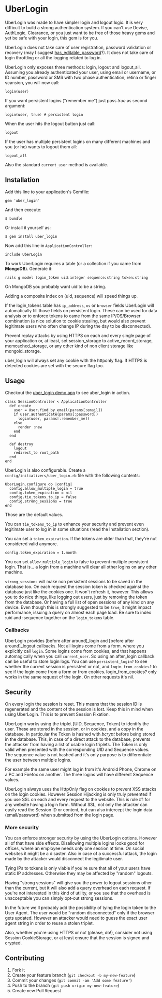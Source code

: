 # UberLogin

UberLogin was made to have simpler login and logout logic. It is very difficult to build a strong authentication
system. If you can't use Devise, AuthLogic, Clearance, or you just want to be free of those heavy gems and yet
be safe with your login, this gem is for you.

UberLogin does not take care of user registration, password validation or recovery (may I suggest
[has_editable_password](https://github.com/AlfaOmega08/has_editable_password)?). It does not take care of login throttling
or all the logging related to log in.

UberLogin only exposes three methods: login, logout and logout_all. Assuming you already authenticated your user,
using email or username, or ID number, password or SMS with two phase authentication, retina or finger scansion, you will now call:

    login(user)

If you want persistent logins ("remember me") just pass *true* as second argument:

    login(user, true) # persistent login

When the user hits the logout button just call:

    logout

If the user has multiple persistent logins on many different machines and you (or he) wants to logout them all:

    logout_all

Also the standard `current_user` method is available.

## Installation

Add this line to your application's Gemfile:

    gem 'uber_login'

And then execute:

    $ bundle

Or install it yourself as:

    $ gem install uber_login

Now add this line in `ApplicationController`:

    include UberLogin

To work UberLogin requires a table (or a collection if you came from **MongoDB**). Generate it:

    rails g model login_token uid:integer sequence:string token:string

On MongoDB you probably want uid to be a string.

Adding a composite index on (uid, sequence) will speed things up.

If the login_tokens table has `ip_address`, `os` or `browser` fields UberLogin will automatically fill those fields
on persistent login. These can be used for data analysis or to enforce tokens to came from the same IP/OS/Browser combination
(a nice solution to cookie stealing, but would also prevent legitimate users who often change IP during the day to be disconnected).

Prevent replay attacks by using HTTPS on each and every single page of your application or, at least, set
session_storage to active_record_storage, memcached_storage, or any other kind of non client storage like mongoid_storage.

uber_login will always set any cookie with the httponly flag. If HTTPS is detected cookies are set with the secure flag too.

## Usage

Checkout the [uber_login demo app](https://github.com/AlfaOmega08/uber_login_demo) to see uber_login in action.

    class SessionController < ApplicationController
      def create
        user = User.find_by_email(params[:email])
        if user.authenticate(params[:password])
          login(user, params[:remember_me])
        else
          render :new
        end
      end

      def destroy
        logout
        redirect_to root_path
      end
    end

UberLogin is also configurable. Create a `config/initializers/uber_login.rb` file with the following contents:

    UberLogin.configure do |config|
      config.allow_multiple_login = true
      config.token_expiration = nil
      config.tie_tokens_to_ip = false
      config.strong_sessions = true
    end

Those are the default values.

You can `tie_tokens_to_ip` to enhance your security and prevent even legitimate user to log in in some situations
(read the Installation section).

You can set a `token_expiration`. If the tokens are older than that, they're not considered valid anymore.

    config.token_expiration = 1.month

You can set `allow_multiple_login` to false to prevent multiple persistent login. That is... a login from a machine
will clear all other logins on any other machine.

`strong_sessions` will make non persistent sessions to be saved in the database too. On each request the session token
is checked against the database just like the cookies one. It won't refresh it, however. This allows you to do nice
things, like logging out users, just by removing the token from the database. Or having a full list of open sessions of
any kind on any device. Even though this is strongly suggested to be `true`, it might impact performance, issuing a
query on almost each page load. Be sure to index :uid and :sequence together on the `login_tokens` table.

### Callbacks
UberLogin provides [before after around]_login and [before after around]_logout callbacks. Not all logins come from a
form, where you explicitly call `login`. Some logins come from cookies, and that happens automagically when you call
`current_user`. So using an after_login callback can be useful to store login logs. You can use `persistent_login?` to
see whether the current session is persistent or not, and `login_from_cookies?` to see if the login come from a form or
from cookies. login_from_cookies? only works in the same request of the login. On other requests it's nil.

## Security
On every login the session is reset. This means that the session ID is regenerated and the content of the session is lost.
Keep this in mind when using UberLogin. This is to prevent Session Fixation.

UberLogin works using the triplet [UID, Sequence, Token] to identify the user. These are stored in the session, or in cookies,
and a copy in the database. In particular the Token is hashed with *bcrypt* before being stored in the database. This,
in case of a direct attack to the database, prevents the attacker from having a list of usable login triplets. The Token
is only valid when presented with the corresponding UID and Sequence values. The sequence value is not hashed and it's only
purpose is to differentiate the user between multiple logins.

For example the same user might log in from it's Android Phone, Chrome on a PC and Firefox on another. The three logins
will have different Sequence values.

UberLogin always uses the HttpOnly flag on cookies to prevent XSS attacks on the login cookies. However Session Hijacking
is only truly prevented if you use SSL on each and every request to the website. This is rule #1 for any website having
a login form. Without SSL, not only the attacker can easily read the Session ID or content, but can also intercept the
login data (email/password) when submitted from the login page.

### More security
You can enforce stronger security by using the UberLogin options. However all of that have side effects. Disallowing
multiple logins looks good for offices, where an employee needs only one session at time. On social websites it might be
a disaster. Also in case of a successful attack, the login made by the attacker would disconnect the legitimate user.

Tying IPs to tokens is only viable if you're sure that all of your users have static IP addresses. Otherwise they may
be affected by "random" logouts.

Having "strong sessions" will give you the power to logout sessions other than the current, but it will also add a query
overhead on each request. If you're not interested in this kind of utility, or you see that the overhead is unacceptable
you can simply opt-out strong sessions.

In the future we'll probably add the possibility of tying the login token to the User Agent. The user would be "random
disconnected" only if the browser gets updated. However an attacker would need to guess the exact user agent string
in order to reuse a stolen triplet.

Also, whether you're using HTTPS or not (please, do!), consider not using Session CookieStorage, or at least ensure
that the session is signed and crypted.

## Contributing

1. Fork it
2. Create your feature branch (`git checkout -b my-new-feature`)
3. Commit your changes (`git commit -am 'Add some feature'`)
4. Push to the branch (`git push origin my-new-feature`)
5. Create new Pull Request
